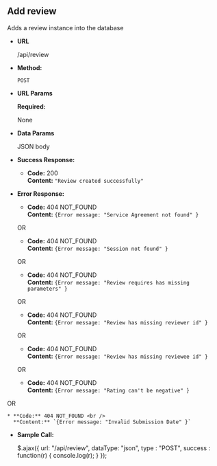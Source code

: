 **Add review**
----
Adds a review instance into the database

* **URL**

  /api/review

* **Method:**

  `POST`

*  **URL Params**


   **Required:**

   None


* **Data Params**

  JSON body

* **Success Response:**

  * **Code:** 200 <br />
  **Content:** `"Review created successfully"`

* **Error Response:**

  * **Code:** 404 NOT_FOUND <br />
      **Content:** `{Error message: "Service Agreement not found" }`

  OR

    * **Code:** 404 NOT_FOUND <br />
      **Content:** `{Error message: "Session not found" }`

  OR

    * **Code:** 404 NOT_FOUND <br />
      **Content:** `{Error message: "Review requires has missing parameters" }`

  OR

    * **Code:** 404 NOT_FOUND <br />
      **Content:** `{Error message: "Review has missing reviewer id" }`

  OR

    * **Code:** 404 NOT_FOUND <br />
      **Content:** `{Error message: "Review has missing reviewee id" }`

  OR

  * **Code:** 404 NOT_FOUND <br />
    **Content:** `{Error message: "Rating can't be negative" }`


OR

    * **Code:** 404 NOT_FOUND <br />
      **Content:** `{Error message: "Invalid Submission Date" }`


* **Sample Call:**

  $.ajax({
  url: "/api/review",
  dataType: "json",
  type : "POST",
  success : function(r) {
  console.log(r);
  }
  });